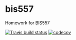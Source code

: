 # bis557
Homework for BIS557

<!-- badges: start -->
[![Travis build status](https://travis-ci.org/nixgank-wang/bis557.svg?branch=master)](https://travis-ci.org/nixgank-wang/bis557)
[![codecov](https://codecov.io/gh/nixgank-wang/bis557/branch/master/graph/badge.svg)](https://codecov.io/gh/nixgank-wang/bis557)
<!-- badges: end -->
